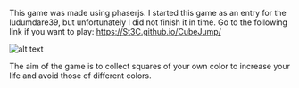 This game was made using phaserjs.
I started this game as an entry for the ludumdare39, but unfortunately I did not finish it in time. 
Go to the following link if you want to play: https://St3C.github.io/CubeJump/

![alt text](https://github.com/st3fanoc/LudumDare39/blob/master/images/gamePicture.png)

The aim of the game is to collect squares of your own color to increase your life and avoid those of different colors.
